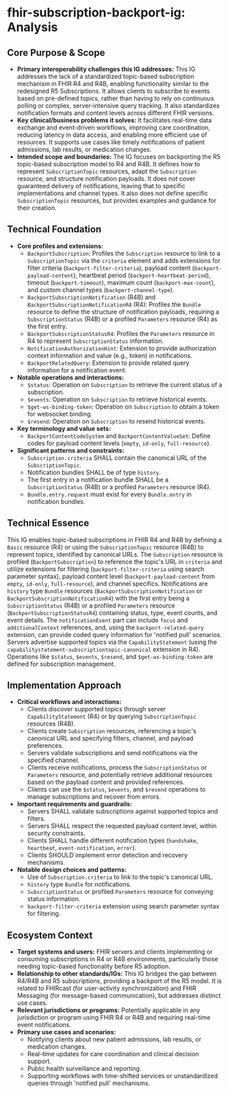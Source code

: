 # fhir-subscription-backport-ig: Analysis

## Core Purpose & Scope

-   **Primary interoperability challenges this IG addresses:** This IG addresses the lack of a standardized topic-based subscription mechanism in FHIR R4 and R4B, enabling functionality similar to the redesigned R5 Subscriptions. It allows clients to subscribe to events based on pre-defined topics, rather than having to rely on continuous polling or complex, server-intensive query tracking. It also standardizes notification formats and content levels across different FHIR versions.
-   **Key clinical/business problems it solves:** It facilitates real-time data exchange and event-driven workflows, improving care coordination, reducing latency in data access, and enabling more efficient use of resources. It supports use cases like timely notifications of patient admissions, lab results, or medication changes.
-   **Intended scope and boundaries:** The IG focuses on backporting the R5 topic-based subscription model to R4 and R4B. It defines how to represent `SubscriptionTopic` resources, adapt the `Subscription` resource, and structure notification payloads. It does not cover guaranteed delivery of notifications, leaving that to specific implementations and channel types. It also does not define specific `SubscriptionTopic` resources, but provides examples and guidance for their creation.

## Technical Foundation

-   **Core profiles and extensions:**
    -   `BackportSubscription`: Profiles the `Subscription` resource to link to a `SubscriptionTopic` via the `criteria` element and adds extensions for filter criteria (`backport-filter-criteria`), payload content (`backport-payload-content`), heartbeat period (`backport-heartbeat-period`), timeout (`backport-timeout`), maximum count (`backport-max-count`), and custom channel types (`backport-channel-type`).
    -   `BackportSubscriptionNotification` (R4B) and `BackportSubscriptionNotificationR4` (R4): Profiles the `Bundle` resource to define the structure of notification payloads, requiring a `SubscriptionStatus` (R4B) or a profiled `Parameters` resource (R4) as the first entry.
    -   `BackportSubscriptionStatusR4`: Profiles the `Parameters` resource in R4 to represent `SubscriptionStatus` information.
    -   `NotificationAuthorizationHint`: Extension to provide authorization context information and value (e.g., token) in notifications.
    -   `BackportRelatedQuery`: Extension to provide related query information for a notification event.
-   **Notable operations and interactions:**
    -   `$status`: Operation on `Subscription` to retrieve the current status of a subscription.
    -   `$events`: Operation on `Subscription` to retrieve historical events.
    -   `$get-ws-binding-token`: Operation on `Subscription` to obtain a token for websocket binding.
    -   `$resend`: Operation on `Subscription` to resend historical events.
-   **Key terminology and value sets:**
    -   `BackportContentCodeSystem` and `BackportContentValueSet`: Define codes for payload content levels (`empty`, `id-only`, `full-resource`).
-   **Significant patterns and constraints:**
    -   `Subscription.criteria` SHALL contain the canonical URL of the `SubscriptionTopic`.
    -   Notification bundles SHALL be of type `history`.
    -   The first entry in a notification bundle SHALL be a `SubscriptionStatus` (R4B) or a profiled `Parameters` resource (R4).
    -   `Bundle.entry.request` must exist for every `Bundle.entry` in notification bundles.

## Technical Essence

This IG enables topic-based subscriptions in FHIR R4 and R4B by defining a `Basic` resource (R4) or using the `SubscriptionTopic` resource (R4B) to represent topics, identified by canonical URLs. The `Subscription` resource is profiled (`BackportSubscription`) to reference the topic's URL in `criteria` and utilize extensions for filtering (`backport-filter-criteria` using search parameter syntax), payload content level (`backport-payload-content` from `empty`, `id-only`, `full-resource`), and channel specifics. Notifications are `history` type `Bundle` resources (`BackportSubscriptionNotification` or `BackportSubscriptionNotificationR4`) with the first entry being a `SubscriptionStatus` (R4B) or a profiled `Parameters` resource (`BackportSubscriptionStatusR4`) containing status, type, event counts, and event details.  The `notificationEvent` part can include `focus` and `additionalContext` references, and, using the `backport-related-query` extension, can provide coded query information for 'notified pull' scenarios.  Servers advertise supported topics via the `CapabilityStatement` (using the `capabilitystatement-subscriptiontopic-canonical` extension in R4). Operations like `$status`, `$events`, `$resend`, and `$get-ws-binding-token` are defined for subscription management.

## Implementation Approach

-   **Critical workflows and interactions:**
    -   Clients discover supported topics through server `CapabilityStatement` (R4) or by querying `SubscriptionTopic` resources (R4B).
    -   Clients create `Subscription` resources, referencing a topic's canonical URL and specifying filters, channel, and payload preferences.
    -   Servers validate subscriptions and send notifications via the specified channel.
    -   Clients receive notifications, process the `SubscriptionStatus` or `Parameters` resource, and potentially retrieve additional resources based on the payload content and provided references.
    -   Clients can use the `$status`, `$events`, and `$resend` operations to manage subscriptions and recover from errors.
-   **Important requirements and guardrails:**
    -   Servers SHALL validate subscriptions against supported topics and filters.
    -   Servers SHALL respect the requested payload content level, within security constraints.
    -   Clients SHALL handle different notification types (`handshake`, `heartbeat`, `event-notification`, `error`).
    -   Clients SHOULD implement error detection and recovery mechanisms.
-   **Notable design choices and patterns:**
    -   Use of `Subscription.criteria` to link to the topic's canonical URL.
    -   `history` type `Bundle` for notifications.
    -   `SubscriptionStatus` or profiled `Parameters` resource for conveying status information.
    -   `backport-filter-criteria` extension using search parameter syntax for filtering.

## Ecosystem Context

-   **Target systems and users:** FHIR servers and clients implementing or consuming subscriptions in R4 or R4B environments, particularly those needing topic-based functionality before R5 adoption.
-   **Relationship to other standards/IGs:** This IG bridges the gap between R4/R4B and R5 subscriptions, providing a backport of the R5 model. It is related to FHIRcast (for user-activity synchronization) and FHIR Messaging (for message-based communication), but addresses distinct use cases.
-   **Relevant jurisdictions or programs:** Potentially applicable in any jurisdiction or program using FHIR R4 or R4B and requiring real-time event notifications.
-   **Primary use cases and scenarios:**
    -   Notifying clients about new patient admissions, lab results, or medication changes.
    -   Real-time updates for care coordination and clinical decision support.
    -   Public health surveillance and reporting.
    -   Supporting workflows with time-shifted services or unstandardized queries through 'notified pull' mechanisms.
